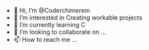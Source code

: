 - 👋 Hi, I’m @Coderchimerem
- 👀 I’m interested in Creating workable projects
- 🌱 I’m currently learning C
- 💞️ I’m looking to collaborate on ...
- 📫 How to reach me ...

<!---
Coderchimerem/Coderchimerem is a ✨ special ✨ repository because its `README.md` (this file) appears on your GitHub profile.
You can click the Preview link to take a look at your changes.
--->
